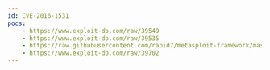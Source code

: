 ```yaml
---
id: CVE-2016-1531
pocs:
    - https://www.exploit-db.com/raw/39549
    - https://www.exploit-db.com/raw/39535
    - https://raw.githubusercontent.com/rapid7/metasploit-framework/master/modules/exploits/unix/local/exim_perl_startup.rb
    - https://www.exploit-db.com/raw/39702
---
```

